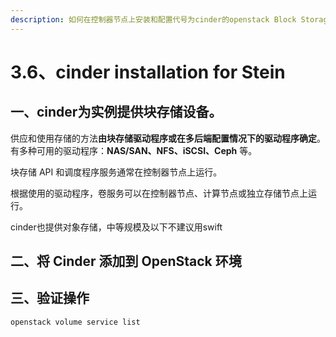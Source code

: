```yaml
---
description: 如何在控制器节点上安装和配置代号为cinder的openstack Block Storage service
---
```


# 3.6、cinder installation for Stein

## 一、cinder为实例提供块存储设备。

供应和使用存储的方法**由块存储驱动程序或在多后端配置情况下的驱动程序确定**。有多种可用的驱动程序：**NAS/SAN、NFS、iSCSI、Ceph** 等。

块存储 API 和调度程序服务通常在控制器节点上运行。

根据使用的驱动程序，卷服务可以在控制器节点、计算节点或独立存储节点上运行。

cinder也提供对象存储，中等规模及以下不建议用swift

## 二、将 Cinder 添加到 OpenStack 环境

## 三、验证操作

```text
openstack volume service list
```

